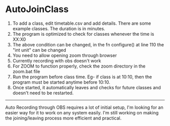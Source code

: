 # AutoJoinClass

1. To add a class, edit timetable.csv and add details. There are some example classes. The duration is in minutes.
2. The program is optimized to check for classes whenever the time is XX:X0
3. The above condition can be changed, in the fn configure() at line 110 the "int unit" can be changed
4. You need to allow opening zoom through browser
5. Currently recording with obs doesn't work
6. For ZOOM to function properly, check the zoom directory in the zoom.bat file
7. Run the program before class time. Eg- if class is at 10:10, then the program must be started anytime before 10:10.
8. Once started, it automatically leaves and checks for future classes and doesn't need to be restarted.

--------------------------------------------
Auto Recording through OBS requires a lot of initial setup, I'm looking for an easier way for it to work on any system easily.
I'm still working on making the joining/leaving process more efficient and practical.
